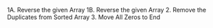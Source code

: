 1A. Reverse the given Array
1B. Reverse the given Array
2. Remove the Duplicates from Sorted Array
3. Move All Zeros to End